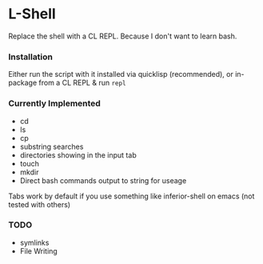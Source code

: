 # L-Shell
Replace the shell with a CL REPL. Because I don't want to learn bash.

### Installation
Either run the script with it installed via quicklisp (recommended), or in-package from a CL REPL & run `repl` 

### Currently Implemented
- cd
- ls 
- cp
- substring searches
- directories showing in the input tab
- touch
- mkdir
- Direct bash commands output to string for useage

Tabs work by default if you use something like inferior-shell on emacs (not tested with others)

### TODO
- symlinks
- File Writing
